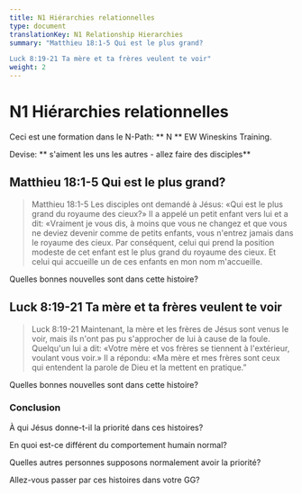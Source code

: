 ```yaml
---
title: N1 Hiérarchies relationnelles
type: document
translationKey: N1 Relationship Hierarchies
summary: "Matthieu 18:1-5 Qui est le plus grand?	

Luck 8:19-21 Ta mère et ta frères veulent te voir"
weight: 2
---
```

# N1 Hiérarchies relationnelles

Ceci est une formation dans le N-Path: ** N ** EW Wineskins Training.

Devise: ** s'aiment les uns les autres - allez faire des disciples**

## Matthieu 18:1-5 Qui est le plus grand?

>   Matthieu 18:1-5 Les disciples ont demandé à Jésus: «Qui est le plus grand du royaume des cieux?» Il a appelé un petit enfant vers lui et a dit: «Vraiment je vous dis, à moins que vous ne changez et que vous ne deviez devenir comme de petits enfants, vous n'entrez jamais dans le royaume des cieux. Par conséquent, celui qui prend la position modeste de cet enfant est le plus grand du royaume des cieux. Et celui qui accueille un de ces enfants en mon nom m'accueille.

Quelles bonnes nouvelles sont dans cette histoire?

## Luck 8:19-21 Ta mère et ta frères veulent te voir

>   Luck 8:19-21 Maintenant, la mère et les frères de Jésus sont venus le voir, mais ils n'ont pas pu s'approcher de lui à cause de la foule. Quelqu'un lui a dit: «Votre mère et vos frères se tiennent à l'extérieur, voulant vous voir.» Il a répondu: «Ma mère et mes frères sont ceux qui entendent la parole de Dieu et la mettent en pratique.”

Quelles bonnes nouvelles sont dans cette histoire?

### Conclusion

À qui Jésus donne-t-il la priorité dans ces histoires?

En quoi est-ce différent du comportement humain normal?

Quelles autres personnes supposons normalement avoir la priorité?

Allez-vous passer par ces histoires dans votre GG?

